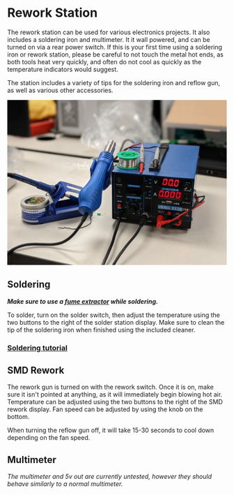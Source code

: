 # Rework Station

The rework station can be used for various electronics projects. It also includes a soldering iron and multimeter. It it wall powered, and can be turned on via a rear power switch. If this is your first time using a soldering iron or rework station, please be careful to not touch the metal hot ends, as both tools heat very quickly, and often do not cool as quickly as the temperature indicators would suggest.

The station includes a variety of tips for the soldering iron and reflow gun, as well as various other accessories.

![Rework station](rework.jpg)

## Soldering

***Make sure to use a [fume extractor](fumeextractor.md) while soldering.***

To solder, turn on the solder switch, then adjust the temperature using the two buttons to the right of the solder station display. Make sure to clean the tip of the soldering iron when finished using the included cleaner.

### [Soldering tutorial](https://www.youtube.com/watch?v=oqV2xU1fee8)

## SMD Rework

The rework gun is turned on with the rework switch. Once it is on, make sure it isn't pointed at anything, as it will immediately begin blowing hot air. Temperature can be adjusted using the two buttons to the right of the SMD rework display. Fan speed can be adjusted by using the knob on the bottom.

When turning the reflow gun off, it will take 15-30 seconds to cool down depending on the fan speed.

## Multimeter

*The multimeter and 5v out are currently untested, however they should behave similarly to a normal multimeter.*